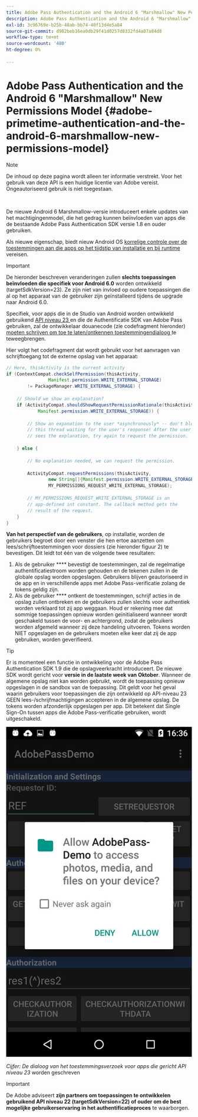 ```yaml
---
title: Adobe Pass Authentication and the Android 6 "Marshmallow" New Permissions Model
description: Adobe Pass Authentication and the Android 6 "Marshmallow" New Permissions Model
exl-id: 3c96769e-b25b-48ab-bb74-40f13d4e5a84
source-git-commit: d982beb16ea0db29f41d0257d8332fd4a07a84d8
workflow-type: tm+mt
source-wordcount: '480'
ht-degree: 0%

---
```


# Adobe Pass Authentication and the Android 6 &quot;Marshmallow&quot; New Permissions Model {#adobe-primetime-authentication-and-the-android-6-marshmallow-new-permissions-model}

>[!NOTE]
>
>De inhoud op deze pagina wordt alleen ter informatie verstrekt. Voor het gebruik van deze API is een huidige licentie van Adobe vereist. Ongeautoriseerd gebruik is niet toegestaan.

</br>

De nieuwe Android 6 Marshmallow-versie introduceert enkele updates van het machtigingenmodel, die het gedrag kunnen beïnvloeden van apps die de bestaande Adobe Pass Authentication SDK versie 1.8 en ouder gebruiken.

Als nieuwe eigenschap, biedt nieuw Android OS [ korrelige controle over de toestemmingen aan die apps op het tijdstip van installatie en bij runtime ](https://developer.android.com/about/versions/marshmallow/android-6.0-changes.html) vereisen.

>[!IMPORTANT]
>
>De hieronder beschreven veranderingen zullen **slechts toepassingen beïnvloeden die specifiek voor Android 6.0** worden ontwikkeld (targetSdkVersion=23). Ze zijn niet van invloed op oudere toepassingen die al op het apparaat van de gebruiker zijn geïnstalleerd tijdens de upgrade naar Android 6.0.


Specifiek, voor apps die in de Studio van Android worden ontwikkeld gebruikend [ API niveau 23 ](http://developer.android.com/sdk/api_diff/23/changes.html) en die de Authentificatie SDK van Adobe Pass gebruiken, zal de ontwikkelaar douanecode (zie codefragment hieronder) [ moeten schrijven om toe te laten/ontkennen toestemmingendialoog ](https://developer.android.com/training/permissions/requesting.html) te teweegbrengen.

Hier volgt het codefragment dat wordt gebruikt voor het aanvragen van schrijftoegang tot de externe opslag van het apparaat:

```java
// Here, thisActivity is the current activity
if (ContextCompat.checkSelfPermission(thisActivity,
                Manifest.permission.WRITE_EXTERNAL_STORAGE)
        != PackageManager.WRITE_EXTERNAL_STORAGE) {

    // Should we show an explanation?
    if (ActivityCompat.shouldShowRequestPermissionRationale(thisActivity,
            Manifest.permission.WRITE_EXTERNAL_STORAGE)) {

        // Show an expanation to the user *asynchronously* -- don't block
        // this thread waiting for the user's response! After the user
        // sees the explanation, try again to request the permission.

    } else {

        // No explanation needed, we can request the permission.

        ActivityCompat.requestPermissions(thisActivity,
                new String[]{Manifest.permission.WRITE_EXTERNAL_STORAGE},
                MY_PERMISSIONS_REQUEST_WRITE_EXTERNAL_STORAGE);

        // MY_PERMISSIONS_REQUEST_WRITE_EXTERNAL_STORAGE is an
        // app-defined int constant. The callback method gets the
        // result of the request.
    }
}
```




**Van het perspectief van de gebruikers**, op installatie, worden de gebruikers begroet door een venster die hen ertoe aanzetten om lees/schrijftoestemmingen voor dossiers (zie hieronder figuur 2) te bevestigen. Dit leidt tot één van de volgende twee resultaten:

1. Als de gebruiker **** bevestigt de toestemmingen, zal de regelmatige authentificatiestroom worden gehouden en de tekenen zullen in de globale opslag worden opgeslagen. Gebruikers blijven geautoriseerd in de app en in verschillende apps met Adobe Pass-verificatie zolang de tokens geldig zijn.
1. Als de gebruiker **** ontkent de toestemmingen, schrijf acties in de opslag zullen ontbreken en de gebruikers zullen slechts voor authentiek worden verklaard tot zij app weggaan. Houd er rekening mee dat sommige toepassingen opnieuw worden geïnitialiseerd wanneer wordt geschakeld tussen de voor- en achtergrond, zodat de gebruikers worden afgemeld wanneer zij deze handeling uitvoeren. Tokens worden NIET opgeslagen en de gebruikers moeten elke keer dat zij de app gebruiken, worden geverifieerd.


>[!TIP]
>
>Er is momenteel een functie in ontwikkeling voor de Adobe Pass Authentication SDK 1.9 die de opslagveerkracht introduceert. De nieuwe SDK wordt gericht voor **versie in de laatste week van Oktober**. Wanneer de algemene opslag niet kan worden gebruikt, wordt de toepassing opnieuw opgeslagen in de sandbox van de toepassing. Dit geldt voor het geval waarin gebruikers voor toepassingen die zijn ontwikkeld op API-niveau 23 GEEN lees-/schrijfmachtigingen accepteren in de algemene opslag. De tokens worden afzonderlijk opgeslagen per app. Dit betekent dat Single Sign-On tussen apps die Adobe Pass-verificatie gebruiken, wordt uitgeschakeld.


![](../assets/android-permissions-request.png)

*Cijfer: De dialoog van het toestemmingsverzoek voor apps die gericht API niveau 23* worden geschreven

>[!IMPORTANT]
>
> De Adobe adviseert **zijn partners om toepassingen te ontwikkelen gebruikend API niveau 22 (targetSdkVersion=22) of ouder om de best mogelijke gebruikerservaring in het authentificatieproces** te waarborgen.
